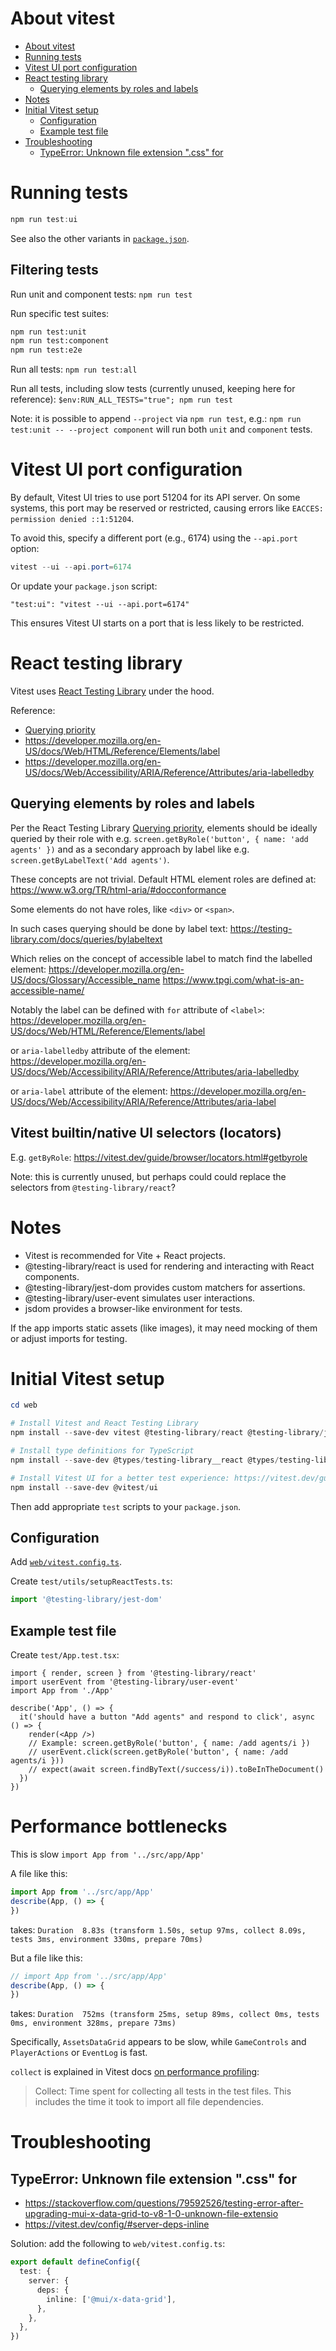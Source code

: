 
# About vitest

- [About vitest](#about-vitest)
- [Running tests](#running-tests)
- [Vitest UI port configuration](#vitest-ui-port-configuration)
- [React testing library](#react-testing-library)
  - [Querying elements by roles and labels](#querying-elements-by-roles-and-labels)
- [Notes](#notes)
- [Initial Vitest setup](#initial-vitest-setup)
  - [Configuration](#configuration)
  - [Example test file](#example-test-file)
- [Troubleshooting](#troubleshooting)
  - [TypeError: Unknown file extension ".css" for](#typeerror-unknown-file-extension-css-for)

# Running tests

```powershell
npm run test:ui
```

See also the other variants in [`package.json`](../web/package.json).

## Filtering tests

Run unit and component tests:
`npm run test`

Run specific test suites:

```bash
npm run test:unit
npm run test:component
npm run test:e2e
```

Run all tests:
`npm run test:all`

Run all tests, including slow tests (currently unused, keeping here for reference):
`$env:RUN_ALL_TESTS="true"; npm run test`

Note: it is possible to append `--project` via `npm run test`, e.g.:
`npm run test:unit -- --project component` will run both `unit` and `component` tests.

# Vitest UI port configuration

By default, Vitest UI tries to use port 51204 for its API server. On some systems, this port may be reserved or restricted,
causing errors like `EACCES: permission denied ::1:51204`.

To avoid this, specify a different port (e.g., 6174) using the `--api.port` option:

```powershell
vitest --ui --api.port=6174
```

Or update your `package.json` script:

```jsonc
"test:ui": "vitest --ui --api.port=6174"
```

This ensures Vitest UI starts on a port that is less likely to be restricted.

# React testing library

Vitest uses [React Testing Library] under the hood.

Reference:

- [Querying priority]
- https://developer.mozilla.org/en-US/docs/Web/HTML/Reference/Elements/label
- https://developer.mozilla.org/en-US/docs/Web/Accessibility/ARIA/Reference/Attributes/aria-labelledby

## Querying elements by roles and labels

Per the React Testing Library [Querying priority], elements should be ideally queried by their role with
e.g. `screen.getByRole('button', { name: 'add agents' })` and as a secondary approach by label like
e.g. `screen.getByLabelText('Add agents')`.

These concepts are not trivial. Default HTML element roles are defined at:
  https://www.w3.org/TR/html-aria/#docconformance

Some elements do not have roles, like `<div>` or `<span>`.

In such cases querying should be done by label text:
  https://testing-library.com/docs/queries/bylabeltext

Which relies on the concept of accessible label to match find the labelled element:
  https://developer.mozilla.org/en-US/docs/Glossary/Accessible_name
  https://www.tpgi.com/what-is-an-accessible-name/

Notably the label can be defined with `for` attribute of `<label>`:
  https://developer.mozilla.org/en-US/docs/Web/HTML/Reference/Elements/label

or `aria-labelledby` attribute of the element:
  https://developer.mozilla.org/en-US/docs/Web/Accessibility/ARIA/Reference/Attributes/aria-labelledby

or `aria-label` attribute of the element:
  https://developer.mozilla.org/en-US/docs/Web/Accessibility/ARIA/Reference/Attributes/aria-label
  
## Vitest builtin/native UI selectors (locators)

E.g. `getByRole`: https://vitest.dev/guide/browser/locators.html#getbyrole

Note: this is currently unused, but perhaps could could replace the selectors from `@testing-library/react`?

# Notes

- Vitest is recommended for Vite + React projects.
- @testing-library/react is used for rendering and interacting with React components.
- @testing-library/jest-dom provides custom matchers for assertions.
- @testing-library/user-event simulates user interactions.
- jsdom provides a browser-like environment for tests.

If the app imports static assets (like images), it may need mocking of them or adjust imports for testing.

# Initial Vitest setup

```powershell
cd web

# Install Vitest and React Testing Library
npm install --save-dev vitest @testing-library/react @testing-library/jest-dom @testing-library/user-event jsdom

# Install type definitions for TypeScript
npm install --save-dev @types/testing-library__react @types/testing-library__jest-dom @types/testing-library__user-event

# Install Vitest UI for a better test experience: https://vitest.dev/guide/ui
npm install --save-dev @vitest/ui
```

Then add appropriate `test` scripts to your `package.json`.

## Configuration

Add [`web/vitest.config.ts`](/web/vitest.config.ts).

Create `test/utils/setupReactTests.ts`:

```ts
import '@testing-library/jest-dom'
```

## Example test file

Create `test/App.test.tsx`:

```tsx
import { render, screen } from '@testing-library/react'
import userEvent from '@testing-library/user-event'
import App from './App'

describe('App', () => {
  it('should have a button "Add agents" and respond to click', async () => {
    render(<App />)
    // Example: screen.getByRole('button', { name: /add agents/i })
    // userEvent.click(screen.getByRole('button', { name: /add agents/i }))
    // expect(await screen.findByText(/success/i)).toBeInTheDocument()
  })
})
```

# Performance bottlenecks

This is slow `import App from '../src/app/App'`

A file like this:

``` ts
import App from '../src/app/App'
describe(App, () => {
})
```

takes:
`Duration  8.83s (transform 1.50s, setup 97ms, collect 8.09s, tests 3ms, environment 330ms, prepare 70ms)`

But a file like this:
``` ts
// import App from '../src/app/App'
describe(App, () => {
})
```

takes:
`Duration  752ms (transform 25ms, setup 89ms, collect 0ms, tests 0ms, environment 328ms, prepare 73ms)`

Specifically, `AssetsDataGrid` appears to be slow, while `GameControls` and `PlayerActions` or `EventLog` is fast.

`collect` is explained in Vitest docs [on performance profiling](https://vitest.dev/guide/profiling-test-performance.html):

> Collect: Time spent for collecting all tests in the test files. This includes the time it took to import all file dependencies.

# Troubleshooting

## TypeError: Unknown file extension ".css" for

- https://stackoverflow.com/questions/79592526/testing-error-after-upgrading-mui-x-data-grid-to-v8-1-0-unknown-file-extensio
- https://vitest.dev/config/#server-deps-inline

Solution: add the following to `web/vitest.config.ts`:

```ts
export default defineConfig({
  test: {
    server: {
      deps: {
        inline: ['@mui/x-data-grid'],
      },
    },
  },
})
```

[Querying priority]: https://testing-library.com/docs/queries/about/#priority
[React Testing Library]: https://testing-library.com/docs/react-testing-library/intro/
